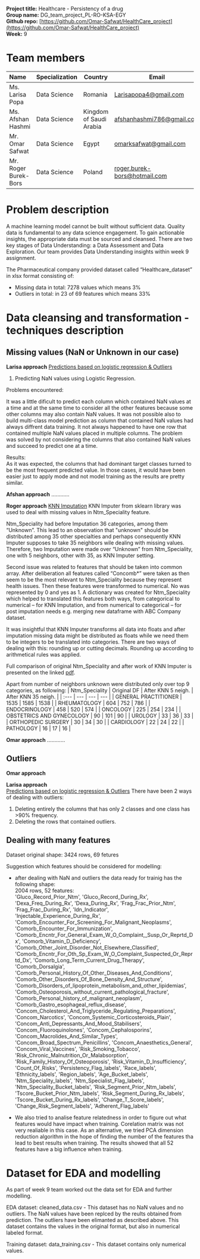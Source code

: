 **Project title:** Healthcare - Persistency of a drug<br>
**Group name:** DG_team_project_PL-RO-KSA-EGY<br>
**Github repo:** [https://github.com/Omar-Safwat/HealthCare_project](https://github.com/Omar-Safwat/HealthCare_project)<br>
**Week:** 9<br>


# Team members
    
| Name | Specialization | Country | Email |
| :--- | --- | --- | --- | 
| Ms. Larisa Popa | Data Science | Romania |Larisapopa4@gmail.com |
| Ms. Afshan Hashmi | Data Science | Kingdom of Saudi Arabia | afshanhashmi786@gmail.com |
| Mr. Omar Safwat | Data Science | Egypt | omarksafwat@gmail.com |
| Mr. Roger Burek-Bors | Data Science | Poland | roger.burek-bors@hotmail.com |


# Problem description 

A machine learning model cannot be built without sufficient data. Quality data is fundamental to any data science engagement. To gain actionable insights, the appropriate data must be sourced and cleansed. There are two key stages of Data Understanding: a Data Assessment and Data Exploration. Our team provides Data Understanding insights within week 9 assignment.<br>

The Pharmaceutical company provided dataset called “Healthcare_dataset” in xlsx format consisting of:
- Missing data in total: 7278 values which means 3%
- Outliers in total: in 23 of 69 features which means 33%<br>


# Data cleansing and transformation - techniques description



## Missing values (NaN or Unknown in our case)

**Larisa approach**
[Predictions based on logistic regression & Outliers](https://github.com/Omar-Safwat/HealthCare_project/Week_9/LogisticRegressionPredictions%2BOutliers.ipynb)
1. Predicting NaN values using Logistic Regression.<br> 

Problems encountered:<br> 

It was a little dificult to predict each column which contained NaN values at a time and at the same time to consider all the other features because some other columns may also contain NaN values. It was not possible also to build multi-class model prediction as column that contained NaN values had always diffrent data training. It not always happened to have one row that contained multiple NaN values placed in multiple columns. The problem was solved by not considering the columns that also contained NaN values and succeed to predict one at a time.

Results:<br> 
As it was expected, the columns that had dominant target classes turned to be the most frequent predicted value. In those cases, it would have been easier just to apply mode and not model training as the results are pretty similar. <br>

**Afshan approach**
............ <br>

**Roger approach**
[KNN Imputation](https://github.com/Omar-Safwat/HealthCare_project/Week_9/knn_imputation_by_concomb.ipynb)
KNN Imputer from sklearn library was used to deal with missing values in Ntm_Speciality feature.

Ntm_Speciality had before Imputation 36 categories, among them “Unknown”. This lead to an observation that "unknown" should be distributed among 35 other specialties and perhaps consequently KNN Imputer supposes to take 35 neighbors wile dealing with missing values. Therefore, two Imputation were made over “Unknown” from Ntm_Speciality, one with 5 neighbors, other with 35, as KNN Imputer setting.

Second issue was related to features that should be taken into common array. After deliberation all features called “Concomb*” were taken as then seem to be the most relevant to Ntm_Speciality because they represent health issues. Then these features were transformed to numerical. No was represented by 0 and yes as 1. A dictionary was created for Ntm_Speciality which helped to translated this features both ways, from categorical to numerical – for KNN Imputation, and from numerical to categorical – for post imputation needs e.g. merging new dataframe with ABC Company dataset.

It was insightful that KNN Imputer transforms all data into floats and after imputation missing data might be distributed as floats while we need them to be integers to be translated into categories. There are two ways of dealing with this: rounding up or cutting decimals. Rounding up according to arithmetical rules was applied.

Full comparison of original Ntm_Speciality and after work of KNN Imputer is presented on the linked [pdf](https://github.com/Omar-Safwat/HealthCare_project/Week_9/knn_imputation_by_concomb_comparision.pdf).

Apart from number of neighbors unknown were distributed only over top 9 categories, as following:
| Ntm_Speciality | Original DF | After KNN 5 neigh. | After KNN 35 neigh. |
| :--- | --- | --- | --- | 
| GENERAL PRACTITIONER | 1535 | 1585 | 1538 |
| RHEUMATOLOGY | 604 | 752 | 786 |
| ENDOCRINOLOGY | 458 | 520 | 574 |
| ONCOLOGY | 225 | 254 | 234 |
| OBSTETRICS AND GYNECOLOGY | 90 | 101 | 90 |
| UROLOGY | 33 | 36 | 33 |
| ORTHOPEDIC SURGERY | 30 | 34 | 30 |
| CARDIOLOGY | 22 | 24 | 22 |
| PATHOLOGY | 16 | 17 | 16 |
<br> 

**Omar approach**
............ <br> 
  
## Outliers

**Omar approach**<br> 


**Larisa approach**<br> 
[Predictions based on logistic regression & Outliers](https://github.com/Omar-Safwat/HealthCare_project/Week_9/LogisticRegressionPredictions%2BOutliers.ipynb)
There have been 2 ways of dealing with outliers:<br> 
1. Deleting entirely the columns that has only 2 classes and one class has >90% frequency.<br> 
2. Deleting the rows that contained outliers. <br> 

## Dealing with many features
Dataset original shape:  3424  rows, 69 fetures<br>

Suggestion which features should be considered for modelling:<br>
- after dealing with NaN and outliers the data ready for trainig has the following shape:<br>
2004 rows, 52 features: <br>
       'Gluco_Record_Prior_Ntm', 'Gluco_Record_During_Rx',
       'Dexa_Freq_During_Rx', 'Dexa_During_Rx', 'Frag_Frac_Prior_Ntm',
       'Frag_Frac_During_Rx', 'Idn_Indicator',
       'Injectable_Experience_During_Rx',
       'Comorb_Encounter_For_Screening_For_Malignant_Neoplasms',
       'Comorb_Encounter_For_Immunization',
       'Comorb_Encntr_For_General_Exam_W_O_Complaint,_Susp_Or_Reprtd_Dx',
       'Comorb_Vitamin_D_Deficiency',
       'Comorb_Other_Joint_Disorder_Not_Elsewhere_Classified',
       'Comorb_Encntr_For_Oth_Sp_Exam_W_O_Complaint_Suspected_Or_Reprtd_Dx',
       'Comorb_Long_Term_Current_Drug_Therapy', 'Comorb_Dorsalgia',
       'Comorb_Personal_History_Of_Other_Diseases_And_Conditions',
       'Comorb_Other_Disorders_Of_Bone_Density_And_Structure',
       'Comorb_Disorders_of_lipoprotein_metabolism_and_other_lipidemias',
       'Comorb_Osteoporosis_without_current_pathological_fracture',
       'Comorb_Personal_history_of_malignant_neoplasm',
       'Comorb_Gastro_esophageal_reflux_disease',
       'Concom_Cholesterol_And_Triglyceride_Regulating_Preparations',
       'Concom_Narcotics', 'Concom_Systemic_Corticosteroids_Plain',
       'Concom_Anti_Depressants_And_Mood_Stabilisers',
       'Concom_Fluoroquinolones', 'Concom_Cephalosporins',
       'Concom_Macrolides_And_Similar_Types',
       'Concom_Broad_Spectrum_Penicillins', 'Concom_Anaesthetics_General',
       'Concom_Viral_Vaccines', 'Risk_Smoking_Tobacco',
       'Risk_Chronic_Malnutrition_Or_Malabsorption',
       'Risk_Family_History_Of_Osteoporosis', 'Risk_Vitamin_D_Insufficiency',
       'Count_Of_Risks', 'Persistency_Flag_labels', 'Race_labels',
       'Ethnicity_labels', 'Region_labels', 'Age_Bucket_labels',
       'Ntm_Speciality_labels', 'Ntm_Specialist_Flag_labels',
       'Ntm_Speciality_Bucket_labels', 'Risk_Segment_Prior_Ntm_labels',
       'Tscore_Bucket_Prior_Ntm_labels', 'Risk_Segment_During_Rx_labels',
       'Tscore_Bucket_During_Rx_labels', 'Change_T_Score_labels',
       'Change_Risk_Segment_labels', 'Adherent_Flag_labels'<br>

- We also tried to analise feature relatedness in order to figure out what features would have impact when training. Corelation matrix was not very realiable in this case. As an alternative, we tried PCA dimension reduction algorithm in the hope of finding the number of the features tha lead to best results when training. The results showed that all 52 features have a big influence when training.<br>

# Dataset for EDA and modelling

As part of week 9 team worked out the data set for EDA and further modelling.<br>

EDA dataset: 
    cleaned_data.csv - This dataset has no NaN values and no outliers. The NaN values have been replced by the reults obtained from prediction. The outliers have been elimanted as described above. This dataset contains the values in the original format, but also in numerical labeled format.
    
Training dataset:
    data_training.csv - This dataset contains only numerical values.

